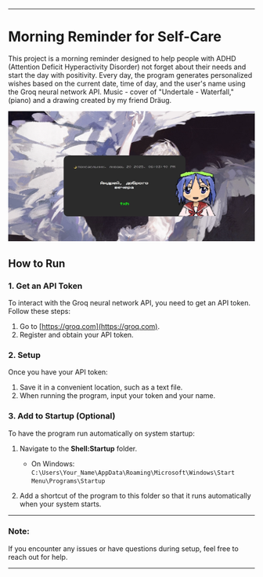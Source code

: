 
---

# Morning Reminder for Self-Care

This project is a morning reminder designed to help people with ADHD (Attention Deficit Hyperactivity Disorder) not forget about their needs and start the day with positivity. Every day, the program generates personalized wishes based on the current date, time of day, and the user's name using the Groq neural network API. Music - cover of "Undertale - Waterfall," (piano) and a drawing created by my friend Dräug.

![Image](data/image/изображение.png)

## How to Run

### 1. Get an API Token

To interact with the Groq neural network API, you need to get an API token. Follow these steps:

1. Go to [https://groq.com](https://groq.com).
2. Register and obtain your API token.

### 2. Setup

Once you have your API token:

1. Save it in a convenient location, such as a text file.
2. When running the program, input your token and your name.

### 3. Add to Startup (Optional)

To have the program run automatically on system startup:

1. Navigate to the **Shell:Startup** folder.
   - On Windows: `C:\Users\Your_Name\AppData\Roaming\Microsoft\Windows\Start Menu\Programs\Startup`
   
2. Add a shortcut of the program to this folder so that it runs automatically when your system starts.

---

### Note:

If you encounter any issues or have questions during setup, feel free to reach out for help.

---

